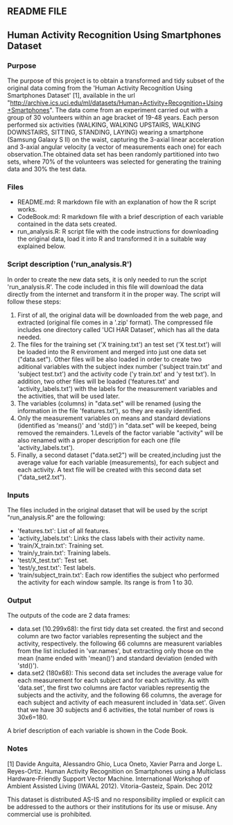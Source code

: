 ## README FILE 
## Human Activity Recognition Using Smartphones Dataset

### Purpose
The purpose of this project is to obtain a transformed and tidy subset of the original data coming from the 'Human Activity Recognition Using Smartphones Dataset' [1], available in the url "http://archive.ics.uci.edu/ml/datasets/Human+Activity+Recognition+Using+Smartphones".
The data come from an experiment carried out with a group of 30 volunteers within an age bracket of 19-48 years. Each person performed six activities (WALKING, WALKING UPSTAIRS, WALKING DOWNSTAIRS, SITTING, STANDING, LAYING) wearing a smartphone (Samsung Galaxy S II) on the waist, capturing the 3-axial linear acceleration  and 3-axial angular velocity (a vector of measurements each one) for each observation.The obtained data set has been randomly partitioned into two sets, where 70% of the volunteers was selected for generating the training data and 30% the test data.

### Files

* README.md: R markdown file with an explanation of how the R script works.
* CodeBook.md: R markdown file with a brief description of each variable contained in the data sets created. 
* run_analysis.R: R script file with the code instructions for downloading the original data, load it into R and transformed it in a suitable way explained below.

### Script description ('run_analysis.R')
In order to create the new data sets, it is only needed to run the script 'run_analysis.R'. The code included in this file will download the data directly from the internet and transform it in the proper way. The script will follow these steps:

1. First of all, the original data will be downloaded from the web page, and extracted (original file comes in a '.zip' format). The  compressed file includes one directory called 'UCI HAR Dataset', which has all the data needed.
1. The files for the training set ('X training.txt') an test set ('X test.txt') will be loaded into the R enviroment and merged into just one data set ("data.set"). Other files will be also loaded in order to create two aditional variables with the subject index number ('subject train.txt' and 'subject test.txt') and the activity code ('y train.txt' and 'y test txt'). In addition, two other files will be loaded ('features.txt' and 'activity_labels.txt') with the labels for the measurement variables and the activities, that will be used later. 
1. The variables (columns) in "data.set" will be renamed (using the information in the file 'features.txt'), so they are easily identified.
1. Only the measurement variables on means and standard deviations (identified as 'means()' and 'std()') in "data.set" will be keeped, being removed the remainders. 
1.Levels of the factor variable "activity" will be also renamed with a proper description for each one (file 'activity_labels.txt').
1. Finally, a second dataset ("data.set2") will be created,including just the average value for each variable (measurements), for each subject and each activity. A text file will be created with this second data set ("data_set2.txt").

### Inputs
The files included in the original dataset that will be used by the script "run_analysis.R" are the following:

* 'features.txt': List of all features.
* 'activity_labels.txt': Links the class labels with their activity name.
* 'train/X_train.txt': Training set.
* 'train/y_train.txt': Training labels.
* 'test/X_test.txt': Test set.
* 'test/y_test.txt': Test labels.
* 'train/subject_train.txt': Each row identifies the subject who performed the activity for each window sample. Its range is from 1 to 30. 

### Output
The outputs of the code are 2 data frames: 

* data.set (10.299x68): the first tidy data set created. the first and second column are two factor variables representing the subject and the activity, respectively. the following 66 columns are measurent variables from the list included in 'var.names', but extracting only those on the mean (name ended with 'mean()') and standard deviation (ended with 'std()').          
* data.set2 (180x68): This second data set includes the average value for each measurement for each subject and for each activitity. As with 'data.set', the first two columns are factor variables representig the subjects and the activity, and the following 66 columns, the average for each subject and activity of each measurent included in 'data.set'. Given that we have 30 subjects and 6 activities, the total number of rows is 30x6=180.

A brief description of each variable is shown in the Code Book.

### Notes
[1] Davide Anguita, Alessandro Ghio, Luca Oneto, Xavier Parra and Jorge L. Reyes-Ortiz. Human Activity Recognition on Smartphones using a Multiclass Hardware-Friendly Support Vector Machine. International Workshop of Ambient Assisted Living (IWAAL 2012). Vitoria-Gasteiz, Spain. Dec 2012

This dataset is distributed AS-IS and no responsibility implied or explicit can be addressed to the authors or their institutions for its use or misuse. Any commercial use is prohibited.
